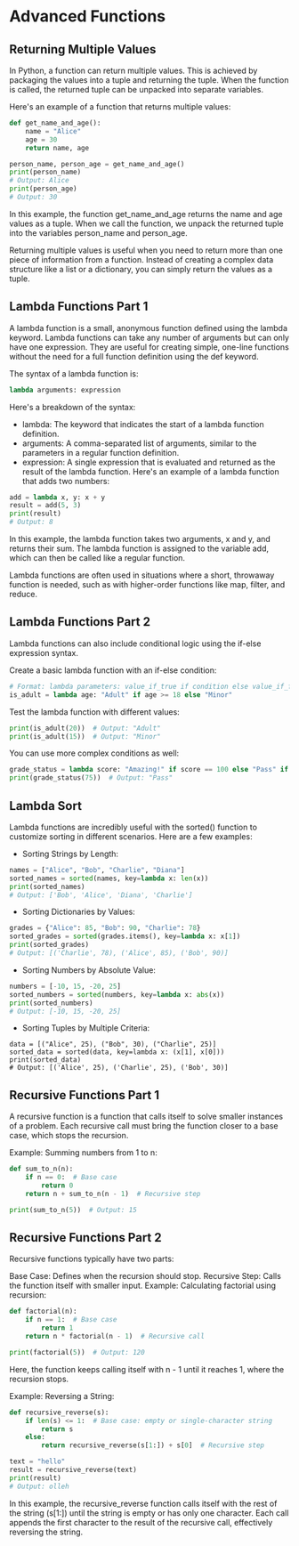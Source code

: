 # Advanced Functions

## Returning Multiple Values

In Python, a function can return multiple values. This is achieved by packaging the values into a tuple and returning the tuple. When the function is called, the returned tuple can be unpacked into separate variables.

Here's an example of a function that returns multiple values:
```python
def get_name_and_age():
    name = "Alice"
    age = 30
    return name, age

person_name, person_age = get_name_and_age()
print(person_name)
# Output: Alice
print(person_age)
# Output: 30
```
In this example, the function get_name_and_age returns the name and age values as a tuple. When we call the function, we unpack the returned tuple into the variables person_name and person_age.

Returning multiple values is useful when you need to return more than one piece of information from a function. Instead of creating a complex data structure like a list or a dictionary, you can simply return the values as a tuple.

## Lambda Functions Part 1

A lambda function is a small, anonymous function defined using the lambda keyword. Lambda functions can take any number of arguments but can only have one expression. They are useful for creating simple, one-line functions without the need for a full function definition using the def keyword.

The syntax of a lambda function is:
```python
lambda arguments: expression
```
Here's a breakdown of the syntax:

- lambda: The keyword that indicates the start of a lambda function definition.
- arguments: A comma-separated list of arguments, similar to the parameters in a regular function definition.
- expression: A single expression that is evaluated and returned as the result of the lambda function.
Here's an example of a lambda function that adds two numbers:
```python
add = lambda x, y: x + y
result = add(5, 3)
print(result)
# Output: 8
```
In this example, the lambda function takes two arguments, x and y, and returns their sum. The lambda function is assigned to the variable add, which can then be called like a regular function.

Lambda functions are often used in situations where a short, throwaway function is needed, such as with higher-order functions like map, filter, and reduce.

## Lambda Functions Part 2

Lambda functions can also include conditional logic using the if-else expression syntax.

Create a basic lambda function with an if-else condition:
```python
# Format: lambda parameters: value_if_true if condition else value_if_false
is_adult = lambda age: "Adult" if age >= 18 else "Minor"
```
Test the lambda function with different values:
```python
print(is_adult(20))  # Output: "Adult"
print(is_adult(15))  # Output: "Minor"
```
You can use more complex conditions as well:
```python
grade_status = lambda score: "Amazing!" if score == 100 else "Pass" if score >= 60 else "Fail"
print(grade_status(75))  # Output: "Pass"
```
## Lambda Sort

Lambda functions are incredibly useful with the sorted() function to customize sorting in different scenarios. Here are a few examples:

- Sorting Strings by Length:
```python
names = ["Alice", "Bob", "Charlie", "Diana"]
sorted_names = sorted(names, key=lambda x: len(x))
print(sorted_names)
# Output: ['Bob', 'Alice', 'Diana', 'Charlie']
```
- Sorting Dictionaries by Values:
```python
grades = {"Alice": 85, "Bob": 90, "Charlie": 78}
sorted_grades = sorted(grades.items(), key=lambda x: x[1])
print(sorted_grades)
# Output: [('Charlie', 78), ('Alice', 85), ('Bob', 90)]
```
- Sorting Numbers by Absolute Value:
```python
numbers = [-10, 15, -20, 25]
sorted_numbers = sorted(numbers, key=lambda x: abs(x))
print(sorted_numbers)
# Output: [-10, 15, -20, 25]
```
- Sorting Tuples by Multiple Criteria:
```
data = [("Alice", 25), ("Bob", 30), ("Charlie", 25)]
sorted_data = sorted(data, key=lambda x: (x[1], x[0]))
print(sorted_data)
# Output: [('Alice', 25), ('Charlie', 25), ('Bob', 30)]
```

## Recursive Functions Part 1

A recursive function is a function that calls itself to solve smaller instances of a problem. Each recursive call must bring the function closer to a base case, which stops the recursion.

Example: Summing numbers from 1 to n:
```python
def sum_to_n(n):
    if n == 0:  # Base case
        return 0
    return n + sum_to_n(n - 1)  # Recursive step

print(sum_to_n(5))  # Output: 15
```

## Recursive Functions Part 2

Recursive functions typically have two parts:

Base Case: Defines when the recursion should stop.
Recursive Step: Calls the function itself with smaller input.
Example: Calculating factorial using recursion:
```python
def factorial(n):
    if n == 1:  # Base case
        return 1
    return n * factorial(n - 1)  # Recursive call

print(factorial(5))  # Output: 120
```
Here, the function keeps calling itself with n - 1 until it reaches 1, where the recursion stops.

Example: Reversing a String:
```python
def recursive_reverse(s):
    if len(s) <= 1:  # Base case: empty or single-character string
        return s
    else:
        return recursive_reverse(s[1:]) + s[0]  # Recursive step

text = "hello"
result = recursive_reverse(text)
print(result)
# Output: olleh
```
In this example, the recursive_reverse function calls itself with the rest of the string (s[1:]) until the string is empty or has only one character. Each call appends the first character to the result of the recursive call, effectively reversing the string.
